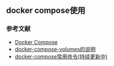 ## docker compose使用

### 参考文献

* [Docker Compose](https://www.runoob.com/docker/docker-compose.html)
* [docker-compose-volumes的说明](https://www.jianshu.com/p/0beda3ece539)
* [docker-compose常用命令(持续更新中)](https://blog.51cto.com/u_15338614/3584341)